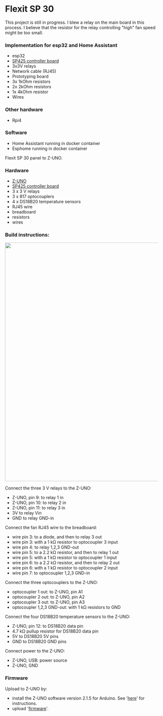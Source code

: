 # Flexit SP 30

This project is still in progress. I blew a relay on the main board in this process. I believe that the resistor for the relay controlling "high" fan speed might be too small.

### Implementation for esp32 and Home Assistant
 - esp32
 - [SP425 controller board](https://www.flexit.no/produkter/ventilasjonsaggregat/utgatte_modeller/tilbehor_aggregater_utgatte_modeller/sp425_styringskort_for_sentralstyring_sd/styringskort_datastyring_sp425/)
 - 3x3V relays
 - Network cable (RJ45)
 - Prototyping board
 - 3x 1kOhm resistors
 - 2x 2kOhm resistors
 - 1x 4kOhm resistor
 - Wires

### Other hardware
 - Rpi4

### Software
 - Home Assistant running in docker container
 - Esphome running in docker container


Flexit SP 30 panel to Z-UNO.

### Hardware

- [Z-UNO](https://products.z-wavealliance.org/products/1825)
- [SP425 controller board](https://www.flexit.no/produkter/ventilasjonsaggregat/utgatte_modeller/tilbehor_aggregater_utgatte_modeller/sp425_styringskort_for_sentralstyring_sd/styringskort_datastyring_sp425/)
- 3 x 3 V relays
- 3 x 817 optocouplers
- 4 x DS18B20 temperature sensors 
- RJ45 wire
- breadboard
- resistors
- wires

### Build instructions:

<img src="https://balmli.github.io/no.almli.flexit.zuno/circuit.png" width="1173" height="787">

Connect the three 3 V relays to the Z-UNO:
- Z-UNO, pin  9: to relay 1 in
- Z-UNO, pin 10: to relay 2 in
- Z-UNO, pin 11: to relay 3 in
- 3V to relay Vin
- GND to relay GND-in

Connect the fan RJ45 wire to the breadboard:
- wire pin 3: to a diode, and then to relay 3 out
- wire pin 3: with a 1 kΩ resistor to optocoupler 3 input 
- wire pin 4: to relay 1,2,3 GND-out
- wire pin 5: to a 2.2 kΩ resistor, and then to relay 1 out
- wire pin 5: with a 1 kΩ resistor to optocoupler 1 input 
- wire pin 6: to a 2.2 kΩ resistor, and then to relay 2 out
- wire pin 6: with a 1 kΩ resistor to optocoupler 2 input 
- wire pin 7: to optocoupler 1,2,3 GND-in 

Connect the three optocouplers to the Z-UNO:
- optocoupler 1 out: to Z-UNO, pin A1
- optocoupler 2 out: to Z-UNO, pin A2
- optocoupler 3 out: to Z-UNO, pin A3
- optocoupler 1,2,3 GND-out: with 1 kΩ resistors to GND

Connect the four DS18B20 temperature sensors to the Z-UNO:
- Z-UNO, pin 12: to DS18B20 data pin
- 4.7 kΩ pullup resistor for DS18B20 data pin
- 5V to DS18B20 5V pins
- GND to DS18B20 GND pins

Connect power to the Z-UNO:
- Z-UNO, USB: power source
- Z-UNO, GND


### Firmware

Upload to Z-UNO by:

- install the Z-UNO software version 2.1.5 for Arduino.  See '[here](https://z-uno.z-wave.me/install)' for instructions.
- upload '[firmware](https://github.com/balmli/no.almli.flexit.zuno/blob/master/Flexit_SP30_ZUNO/Flexit_SP30_ZUNO.ino)'.

